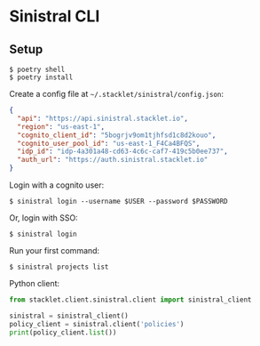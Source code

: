 # Sinistral CLI

## Setup

```
$ poetry shell
$ poetry install
```

Create a config file at `~/.stacklet/sinistral/config.json`:

```json
{
  "api": "https://api.sinistral.stacklet.io",
  "region": "us-east-1",
  "cognito_client_id": "5bogrjv9om1tjhfsd1c8d2kouo",
  "cognito_user_pool_id": "us-east-1_F4Ca4BFQS",
  "idp_id": "idp-4a301a48-cd63-4c6c-caf7-419c5b0ee737",
  "auth_url": "https://auth.sinistral.stacklet.io"
}
```

Login with a cognito user:

```
$ sinistral login --username $USER --password $PASSWORD
```

Or, login with SSO:

```
$ sinistral login
```

Run your first command:

```
$ sinistral projects list
```

Python client:

```python
from stacklet.client.sinistral.client import sinistral_client

sinistral = sinistral_client()
policy_client = sinistral.client('policies')
print(policy_client.list())
```
